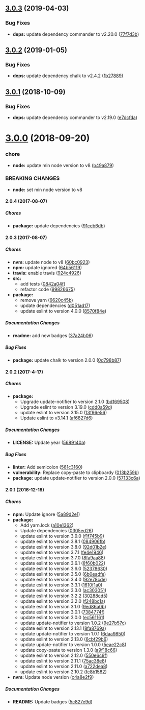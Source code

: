 ## [3.0.3](https://github.com/lgaticaq/codigo-postal-cli/compare/v3.0.2...v3.0.3) (2019-04-03)


### Bug Fixes

* **deps:** update dependency commander to v2.20.0 ([77f7d3b](https://github.com/lgaticaq/codigo-postal-cli/commit/77f7d3b))

## [3.0.2](https://github.com/lgaticaq/codigo-postal-cli/compare/v3.0.1...v3.0.2) (2019-01-05)


### Bug Fixes

* **deps:** update dependency chalk to v2.4.2 ([1b27889](https://github.com/lgaticaq/codigo-postal-cli/commit/1b27889))

## [3.0.1](https://github.com/lgaticaq/codigo-postal-cli/compare/v3.0.0...v3.0.1) (2018-10-09)


### Bug Fixes

* **deps:** update dependency commander to v2.19.0 ([e7dcfda](https://github.com/lgaticaq/codigo-postal-cli/commit/e7dcfda))

# [3.0.0](https://github.com/lgaticaq/codigo-postal-cli/compare/v2.0.4...v3.0.0) (2018-09-20)


### chore

* **node:** update min node version to v8 ([b49a879](https://github.com/lgaticaq/codigo-postal-cli/commit/b49a879))


### BREAKING CHANGES

* **node:** set min node version to v8

#### 2.0.4 (2017-08-07)

##### Chores

* **package:** update dependencies ([91ceb6db](https://github.com/lgaticaq/codigo-postal-cli/commit/91ceb6db455b248f1975e8945af9656373296f81))

#### 2.0.3 (2017-08-07)

##### Chores

* **nvm:** update node to v8 ([60bc0923](https://github.com/lgaticaq/codigo-postal-cli/commit/60bc09235dd482004199c444db5025c566d63c50))
* **npm:** update ignored ([64b56119](https://github.com/lgaticaq/codigo-postal-cli/commit/64b56119955e75c6d1cecb57d7126e86b1ee2ff0))
* **travis:** enable travis ([924c4926](https://github.com/lgaticaq/codigo-postal-cli/commit/924c49265037c0117d5feaf3ab5a5263731fc946))
* **src:**
  * add tests ([0842a04f](https://github.com/lgaticaq/codigo-postal-cli/commit/0842a04ffd316d8cc98f91b8ee00bf054fbf2270))
  * refactor code ([99826675](https://github.com/lgaticaq/codigo-postal-cli/commit/9982667514c9efc9803f612e96713ade4abf5aaf))
* **package:**
  * remove yarn ([6620c45b](https://github.com/lgaticaq/codigo-postal-cli/commit/6620c45b794ae4e233bde7397443090b09426f3e))
  * update dependencies ([d051ad17](https://github.com/lgaticaq/codigo-postal-cli/commit/d051ad17b09a8aa007cdb44c40a15894e230bfdf))
  * update eslint to version 4.0.0 ([8570f84e](https://github.com/lgaticaq/codigo-postal-cli/commit/8570f84ece7056c5746959d8e910ca1de98a5042))

##### Documentation Changes

* **readme:** add new badges ([37a24b06](https://github.com/lgaticaq/codigo-postal-cli/commit/37a24b066d6458cb8d5275c613aa55ffdd218436))

##### Bug Fixes

* **package:** update chalk to version 2.0.0 ([0d798b87](https://github.com/lgaticaq/codigo-postal-cli/commit/0d798b8768acb3d382175bf20b4000667dd2785b))

#### 2.0.2 (2017-4-17)

##### Chores

* **package:**
  * Upgrade update-notifier to version 2.1.0 ([bd169508](https://github.com/lgaticaq/codigo-postal-cli/commit/bd16950842548e04f17419ef515746ed7c69f591))
  * Upgrade eslint to version 3.19.0 ([cdd0a59d](https://github.com/lgaticaq/codigo-postal-cli/commit/cdd0a59d4ad9ceab1c6684f07e8f13d8ed9ce0db))
  * update eslint to version 3.15.0 ([13f96e56](https://github.com/lgaticaq/codigo-postal-cli/commit/13f96e56072b638aed1f5942a157d10cee82e01f))
  * Update eslint to v3.14.1 ([af6827d6](https://github.com/lgaticaq/codigo-postal-cli/commit/af6827d69382e6ac8d2a0869318f4849a8244b31))

##### Documentation Changes

* **LICENSE:** Update year ([5689140a](https://github.com/lgaticaq/codigo-postal-cli/commit/5689140abfeeafbab84031e4945470ae80092a84))

##### Bug Fixes

* **linter:** Add semicolon ([561c3160](https://github.com/lgaticaq/codigo-postal-cli/commit/561c3160d21c0ff52a15279f374302b93e5eff0d))
* **vulnerability:** Replace copy-paste to clipboardy ([013b259b](https://github.com/lgaticaq/codigo-postal-cli/commit/013b259bbf0eed168ce1d7b988c8498935822fb5))
* **package:** update update-notifier to version 2.0.0 ([57133c6a](https://github.com/lgaticaq/codigo-postal-cli/commit/57133c6acaf144bb98812b58480ae95670436f28))

#### 2.0.1 (2016-12-18)

##### Chores

* **npm:** Update ignore ([5a89d2e1](https://github.com/lgaticaq/codigo-postal-cli/commit/5a89d2e1b76f526935ddbb56501ff4f762f43827))
* **package:**
  * Add yarn.lock ([a10e1362](https://github.com/lgaticaq/codigo-postal-cli/commit/a10e1362587bbcbb980479ce477f52b95f1b7763))
  * Update dependencies ([0305ed26](https://github.com/lgaticaq/codigo-postal-cli/commit/0305ed26223610e03beb8ec924f16c2bf8bc5cca))
  * update eslint to version 3.9.0 ([f1f745b9](https://github.com/lgaticaq/codigo-postal-cli/commit/f1f745b91e7f19534e128db7c297347d7e1c3493))
  * update eslint to version 3.8.1 ([084906fb](https://github.com/lgaticaq/codigo-postal-cli/commit/084906fbac964799ff82ec82ce546d68d7e62251))
  * update eslint to version 3.8.0 ([92d01b2e](https://github.com/lgaticaq/codigo-postal-cli/commit/92d01b2e7feb841eb52f9f1abc2a8d9983b86abe))
  * update eslint to version 3.7.1 ([fe4e1946](https://github.com/lgaticaq/codigo-postal-cli/commit/fe4e1946d91f79e23dc41149e0bf7276b895ba76))
  * update eslint to version 3.7.0 ([8fa9aa88](https://github.com/lgaticaq/codigo-postal-cli/commit/8fa9aa88e1ec847807c25b70670417b1143211b0))
  * update eslint to version 3.6.1 ([8f60b022](https://github.com/lgaticaq/codigo-postal-cli/commit/8f60b0223778649223338e8b5c068a564ec8ae84))
  * update eslint to version 3.6.0 ([52378630](https://github.com/lgaticaq/codigo-postal-cli/commit/52378630578d791afc2a9fd70a0cd5858fd7666f))
  * update eslint to version 3.5.0 ([6b0eadfe](https://github.com/lgaticaq/codigo-postal-cli/commit/6b0eadfee300042b3f65ab2d5ec16a94d463101c))
  * update eslint to version 3.4.0 ([92e78cde](https://github.com/lgaticaq/codigo-postal-cli/commit/92e78cde52698914ee7ffb1ebf3214eedc881fdc))
  * update eslint to version 3.3.1 ([1610f1a0](https://github.com/lgaticaq/codigo-postal-cli/commit/1610f1a0106b3264265a46073c0f95fcbd5f96f3))
  * update eslint to version 3.3.0 ([ac303051](https://github.com/lgaticaq/codigo-postal-cli/commit/ac3030516743d33d421be14a4322a53aab78b0aa))
  * update eslint to version 3.2.2 ([30288cd5](https://github.com/lgaticaq/codigo-postal-cli/commit/30288cd59eaad54ac7a314aa16a749e88c2c5001))
  * update eslint to version 3.2.0 ([f248bc1a](https://github.com/lgaticaq/codigo-postal-cli/commit/f248bc1a6785e04512fe6d0f87029fb40c517899))
  * update eslint to version 3.1.0 ([9ed86a0b](https://github.com/lgaticaq/codigo-postal-cli/commit/9ed86a0b6944ccbb8f9839ebcf060a4f0b316cda))
  * update eslint to version 3.0.1 ([7384774f](https://github.com/lgaticaq/codigo-postal-cli/commit/7384774f0994b37fde85ff65d74b5945a58e3562))
  * update eslint to version 3.0.0 ([ec561161](https://github.com/lgaticaq/codigo-postal-cli/commit/ec5611611058c46c089368fac88c88de5a29e7af))
  * update update-notifier to version 1.0.2 ([9e27b57c](https://github.com/lgaticaq/codigo-postal-cli/commit/9e27b57cb800f0db65e56ce013ff9386e6f6ed9d))
  * update eslint to version 2.13.1 ([8fa8769a](https://github.com/lgaticaq/codigo-postal-cli/commit/8fa8769ad8646b6fc17e03c39018b8a85213f84c))
  * update update-notifier to version 1.0.1 ([6daa9850](https://github.com/lgaticaq/codigo-postal-cli/commit/6daa985085198033cd79b62bebb3e74721a155c6))
  * update eslint to version 2.13.0 ([6cbf29b6](https://github.com/lgaticaq/codigo-postal-cli/commit/6cbf29b6854bafe7ee9f00cb0c24dddef2f33207))
  * update update-notifier to version 1.0.0 ([5eae22c8](https://github.com/lgaticaq/codigo-postal-cli/commit/5eae22c85d0149629365e32178598ae69a6b780b))
  * update copy-paste to version 1.3.0 ([a9f18c66](https://github.com/lgaticaq/codigo-postal-cli/commit/a9f18c66dde889a97dc33a1d947db954d77f0c77))
  * update eslint to version 2.12.0 ([550e6c9f](https://github.com/lgaticaq/codigo-postal-cli/commit/550e6c9f7d29f5bae4ffd167db143ec09720eeb5))
  * update eslint to version 2.11.1 ([75ac38e8](https://github.com/lgaticaq/codigo-postal-cli/commit/75ac38e86347dfeaa0dc62ab0e6dd3cf03c012c6))
  * update eslint to version 2.11.0 ([a722dea8](https://github.com/lgaticaq/codigo-postal-cli/commit/a722dea8be964684cd0383a91076fe8280ef59dd))
  * update eslint to version 2.10.2 ([fc8b1582](https://github.com/lgaticaq/codigo-postal-cli/commit/fc8b158243bf64e8d5b6faa47a0d6438673f829e))
* **nvm:** Update node version ([c4a8e2f9](https://github.com/lgaticaq/codigo-postal-cli/commit/c4a8e2f980f024900f28d718ba21ac3f664a961f))

##### Documentation Changes

* **README:** Update badges ([5c827e9d](https://github.com/lgaticaq/codigo-postal-cli/commit/5c827e9d507894513c09d55735df2cbc6082591a))
